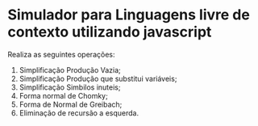 # Simulador para Linguagens livre de contexto utilizando javascript

Realiza as seguintes operações:
  1. Simplificação Produção Vazia;
  2. Simplificação Produção que substitui variáveis;
  3. Simplificação Simbilos inuteis;
  4. Forma normal de Chomky;
  5. Forma de Normal de Greibach;
  6. Eliminação de recursão a esquerda.
  
